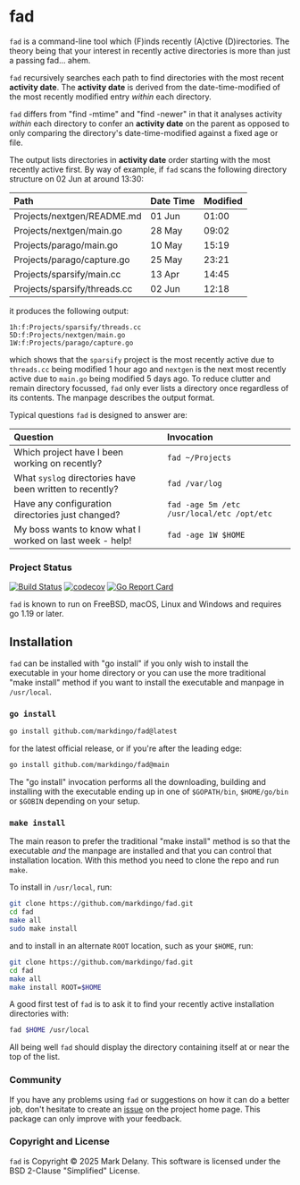 # fad

`fad` is a command-line tool which (F)inds recently (A)ctive (D)irectories. The theory
being that your interest in recently active directories is more than just a passing
fad... ahem.

`fad` recursively searches each path to find directories with the most recent **activity
date**.  The **activity date** is derived from the date-time-modified of the most recently
modified entry *within* each directory.

`fad` differs from "find -mtime" and "find -newer" in that it analyses activity *within*
each directory to confer an **activity date** on the parent as opposed to only comparing
the directory's date-time-modified against a fixed age or file.

The output lists directories in **activity date** order starting with the most recently
active first. By way of example, if `fad` scans the following directory structure on
02 Jun at around 13:30:

| Path | Date Time | Modified |
| :---------- | ------ | ----------- |
| Projects/nextgen/README.md | 01 Jun | 01:00 |
| Projects/nextgen/main.go | 28 May | 09:02 |
| Projects/parago/main.go | 10 May | 15:19 |
| Projects/parago/capture.go | 25 May | 23:21 |
| Projects/sparsify/main.cc | 13 Apr | 14:45 |
| Projects/sparsify/threads.cc | 02 Jun | 12:18 |

it produces the following output:

```cat
1h:f:Projects/sparsify/threads.cc
5D:f:Projects/nextgen/main.go
1W:f:Projects/parago/capture.go
```

which shows that the `sparsify` project is the most recently active due to `threads.cc`
being modified 1 hour ago and `nextgen` is the next most recently active due to `main.go`
being modified 5 days ago. To reduce clutter and remain directory focussed, `fad` only ever
lists a directory once regardless of its contents. The manpage describes the output
format.

Typical questions `fad` is designed to answer are:

| Question | Invocation
| :---- | :---------
| Which project have I been working on recently? | `fad ~/Projects`
| What `syslog` directories have been written to recently? | `fad /var/log`
| Have any configuration directories just changed? | `fad -age 5m /etc /usr/local/etc /opt/etc`
| My boss wants to know what I worked on last week - help! | `fad -age 1W $HOME`

### Project Status

[![Build Status](https://github.com/markdingo/fad/actions/workflows/go.yml/badge.svg)](https://github.com/markdingo/fad/actions/workflows/go.yml)
[![codecov](https://codecov.io/gh/markdingo/fad/branch/main/graph/badge.svg)](https://codecov.io/gh/markdingo/fad)
[![Go Report Card](https://goreportcard.com/badge/github.com/markdingo/fad)](https://goreportcard.com/report/github.com/markdingo/fad)

`fad` is known to run on FreeBSD, macOS, Linux and Windows and requires go 1.19 or later.

## Installation

`fad` can be installed with "go install" if you only wish to install the executable in
your home directory or you can use the more traditional "make install" method if you want
to install the executable and manpage in `/usr/local`.

### `go install`

```bash
go install github.com/markdingo/fad@latest
```
for the latest official release, or if you're after the leading edge:

```bash
go install github.com/markdingo/fad@main
```

The "go install" invocation performs all the downloading, building and installing with the
executable ending up in one of `$GOPATH/bin`, `$HOME/go/bin` or `$GOBIN` depending on your
setup.

### `make install`

The main reason to prefer the traditional "make install" method is so that the executable
*and* the manpage are installed and that you can control that installation location. With
this method you need to clone the repo and run `make`.

To install in `/usr/local`, run:

```bash
git clone https://github.com/markdingo/fad.git
cd fad
make all
sudo make install
```

and to install in an alternate `ROOT` location, such as your `$HOME`, run:

```bash
git clone https://github.com/markdingo/fad.git
cd fad
make all
make install ROOT=$HOME
```

A good first test of `fad` is to ask it to find your recently active installation
directories with:


```bash
fad $HOME /usr/local
```

All being well `fad` should display the directory containing itself at or near the top of
the list.

### Community

If you have any problems using `fad` or suggestions on how it can do a better job,
don't hesitate to create an [issue](https://github.com/markdingo/fad/issues) on
the project home page. This package can only improve with your feedback.

### Copyright and License

`fad` is Copyright :copyright: 2025 Mark Delany. This software is licensed under the
BSD 2-Clause "Simplified" License.
